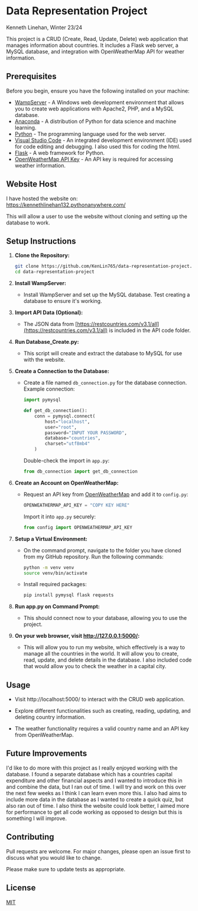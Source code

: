 # Data Representation Project

Kenneth Linehan, Winter 23/24

This project is a CRUD (Create, Read, Update, Delete) web application that manages information about countries. It includes a Flask web server, a MySQL database, and integration with OpenWeatherMap API for weather information.

## Prerequisites

Before you begin, ensure you have the following installed on your machine:

- [WampServer](https://www.wampserver.com/) - A Windows web development environment that allows you to create web applications with Apache2, PHP, and a MySQL database.
- [Anaconda](https://www.anaconda.com/) - A distribution of Python for data science and machine learning.
- [Python](https://www.python.org/) - The programming language used for the web server.
- [Visual Studio Code](https://code.visualstudio.com/) - An integrated development environment (IDE) used for code editing and debugging. I also used this for coding the html.
- [Flask](https://flask.palletsprojects.com/) - A web framework for Python.
- [OpenWeatherMap API Key](https://openweathermap.org/) - An API key is required for accessing weather information.

## Website Host

I have hosted the website on:
https://kennethlinehan132.pythonanywhere.com/

This will allow a user to use the website without cloning and setting up the database to work. 


## Setup Instructions

1. **Clone the Repository:**

   ```bash
   git clone https://github.com/KenLin765/data-representation-project.git
   cd data-representation-project

2. **Install WampServer:**
   - Install WampServer and set up the MySQL database. Test creating a database to ensure it's working.

3. **Import API Data (Optional):**
   - The JSON data from [https://restcountries.com/v3.1/all](https://restcountries.com/v3.1/all) is included in the API code folder.

4. **Run Database_Create.py:**
   - This script will create and extract the database to MySQL for use with the website.

5. **Create a Connection to the Database:**
   - Create a file named `db_connection.py` for the database connection. Example connection:
     ```python
     import pymysql

     def get_db_connection():
         conn = pymysql.connect(
             host="localhost",
             user="root",
             password="INPUT YOUR PASSWORD",
             database="countries",
             charset="utf8mb4"
         )
     ```

     Double-check the import in `app.py`:
     ```python
     from db_connection import get_db_connection
     ```

6. **Create an Account on OpenWeatherMap:**
   - Request an API key from [OpenWeatherMap](https://openweathermap.org/api) and add it to `config.py`:
     ```python
     OPENWEATHERMAP_API_KEY = "COPY KEY HERE"
     ```
     Import it into `app.py` securely:
     ```python
     from config import OPENWEATHERMAP_API_KEY
     ```

7. **Setup a Virtual Environment:**
   - On the command prompt, navigate to the folder you have cloned from my GitHub repository. Run the following commands:
     ```bash
     python -m venv venv
     source venv/bin/activate
     ```

   - Install required packages:
     ```bash
     pip install pymysql flask requests
     ```

8. **Run app.py on Command Prompt:**
   - This should connect now to your database, allowing you to use the project.

9. **On your web browser, visit http://127.0.0.1:5000/:**
   - This will allow you to run my website, which effectively is a way to manage all the countries in the world. It will allow you to create, read, update, and delete details in the database. I also included code that would allow you to check the weather in a capital city.





## Usage

- Visit http://localhost:5000/ to interact with the CRUD web application.

- Explore different functionalities such as creating, reading, updating, and deleting country information.

- The weather functionality requires a valid country name and an API key from OpenWeatherMap.



## Future Improvements

I'd like to do more with this project as I really enjoyed working with the database. I found a separate database which has a countries capital expenditure and other financial aspects and I wanted to introduce this in and combine the data, but I ran out of time. I will try and work on this over the next few weeks as I think I can learn even more this. I also had aims to include more data in the database as I wanted to create a quick quiz, but also ran out of time. I also think the website could look better, I aimed more for performance to get all code working as opposed to design but this is something I will improve.

## Contributing

Pull requests are welcome. For major changes, please open an issue first
to discuss what you would like to change.

Please make sure to update tests as appropriate.

## License

[MIT](https://choosealicense.com/licenses/mit/)